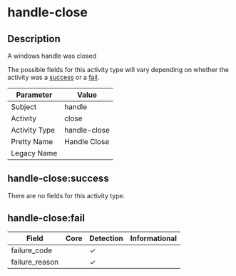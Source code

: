 handle-close
============

Description
-----------
A windows handle was closed

The possible fields for this activity type will vary depending on whether the activity was a [success](#handle-closesuccess) or a [fail](#handle-closefail).

| Parameter     | Value        |
| ------------- | ------------ |
| Subject       | handle       |
| Activity      | close        |
| Activity Type | handle-close |
| Pretty Name   | Handle Close |
| Legacy Name   |              |

handle-close:success
--------------------

There are no fields for this activity type.


handle-close:fail
-----------------

| Field          | Core | Detection | Informational |
| -------------- | ---- | --------- | ------------- |
| failure_code   |      | &#10003;  |               |
| failure_reason |      | &#10003;  |               |